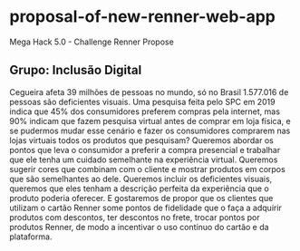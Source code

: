 # proposal-of-new-renner-web-app
Mega Hack 5.0 - Challenge Renner Propose

## Grupo: Inclusão Digital

Cegueira afeta 39 milhões de pessoas no mundo, só no Brasil 1.577.016 de pessoas são deficientes visuais. Uma pesquisa feita pelo SPC em 2019 indica que 45% dos consumidores preferem compras pela internet, mas 90% indicam que fazem pesquisa virtual antes de comprar em loja física, e se pudermos mudar esse cenário e fazer os consumidores comprarem nas lojas virtuais todos os produtos que pesquisam? Queremos abordar os pontos que leva o consumidor a preferir a compra presencial e trabalhar que ele tenha um cuidado semelhante na experiência virtual. Queremos sugerir cores que combinam com o cliente e mostrar produtos em corpos que são semelhantes ao dele. Queremos incluir os deficientes visuais, queremos que eles tenham a descrição perfeita da experiência que o produto poderia oferecer. E gostaremos de propor que os clientes que utilizam o cartão Renner some pontos de fidelidade que o faça a adquirir produtos com descontos, ter descontos no frete, trocar pontos por produtos Renner, de modo a incentivar o uso contínuo do cartão e da plataforma.
